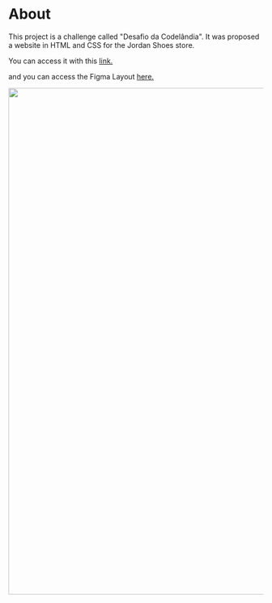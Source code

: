 # About

This project is a challenge called "Desafio da Codelândia". 
It was proposed a website in HTML and CSS for the Jordan Shoes store.

You can access it with this [link.](https://jordanshoes-challenge.netlify.app/)

and you can access the Figma Layout [here.](https://www.figma.com/file/Yb9IBH56g7T1hdIyZ3BMNO/Desafios---Codel%C3%A2ndia?node-id=1883%3A2)


<img src="/gif/jordanshoes.gif" width="1000" />
